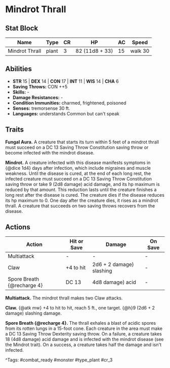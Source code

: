 # Mindrot Thrall

## Stat Block

| Name | Type | CR | HP | AC | Speed |
|------|------|----|----|----|-------|
| Mindrot Thrall | plant | 3 | 82 (11d8 + 33) | 15 | walk 30 |

## Abilities

- **STR** 15 | **DEX** 14 | **CON** 17 | **INT** 11 | **WIS** 14 | **CHA** 6
- **Saving Throws:** CON ++5  
- **Skills:** -  
- **Damage Resistances:** -  
- **Condition Immunities:** charmed, frightened, poisoned  
- **Senses:** tremorsense 30 ft.  
- **Languages:** understands Common but can't speak

## Traits

**Fungal Aura.** A creature that starts its turn within 5 feet of a mindrot thrall must succeed on a DC 13 Saving Throw Constitution saving throw or become infected with the mindrot disease.

**Mindrot.** A creature infected with this disease manifests symptoms in {@dice 1d4} days after infection, which include migraines and muscle weakness. Until the disease is cured, at the end of each long rest, the infected creature must succeed on a DC 13 Saving Throw Constitution saving throw or take 9 (2d8 damage) acid damage, and its hp maximum is reduced by that amount. This reduction lasts until the creature finishes a long rest after the disease is cured. The creature dies if the disease reduces its hp maximum to 0. One day after the creature dies, it rises as a mindrot thrall. A creature that succeeds on two saving throws recovers from the disease.


## Actions

| Action | Hit or Save | Damage | On Save |
|--------|--------------|--------|----------|
| Multiattack | - | - | - |
| Claw | +4 to hit | 2d6 + 2 damage) slashing | - |
| Spore Breath {@recharge 4} | DC 13 | 4d8 damage) acid | - |

**Multiattack.** The mindrot thrall makes two Claw attacks.

**Claw.** {@atk mw} +4 to hit to hit, reach 5 ft., one target. {@h}9 (2d6 + 2 damage) slashing damage.

**Spore Breath {@recharge 4}.** The thrall exhales a blast of acidic spores from its rotten lungs in a 15-foot cone. Each creature in the area must make a DC 13 Saving Throw Dexterity saving throw. On a failure, a creature takes 18 (4d8 damage) acid damage and is infected with the mindrot disease (see the Mindrot trait). On a success, a creature takes half the damage and isn't infected.


^Tags: #combat_ready #monster #type_plant #cr_3